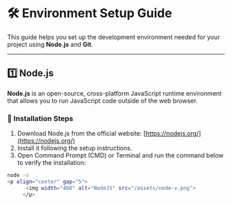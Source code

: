 # 🛠️ Environment Setup Guide

This guide helps you set up the development environment needed for your project using **Node.js** and **Git**.

---

## 1️⃣ Node.js

**Node.js** is an open-source, cross-platform JavaScript runtime environment that allows you to run JavaScript code outside of the web browser.

### 🧩 Installation Steps

1. Download Node.js from the official website: [https://nodejs.org/](https://nodejs.org/)
2. Install it following the setup instructions.
3. Open Command Prompt (CMD) or Terminal and run the command below to verify the installation:

```bash
node -v
<p align="center" gap="5">
      <img width="400" alt="NodeJS" src="/assets/node-v.png">
     </p>
